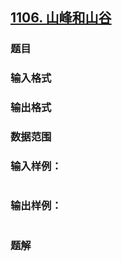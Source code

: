 ## [1106. 山峰和山谷](https://www.acwing.com/problem/content/solution/1108/1/)

### 题目

### 输入格式

### 输出格式

### 数据范围

### 输入样例：

```

```

### 输出样例：

```

```

### 题解